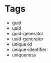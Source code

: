 # Tags

 * guid
 * uuid
 * guid-generator
 * uuid-generator
 * unique-id
 * unique-identifier
 * uniqueness
